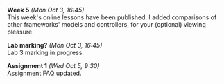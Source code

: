 **Week 5** *(Mon Oct 3, 16:45)*   
This week's online lessons have been published.
I added comparisons of other frameworks' models and controllers, for
your (optional) viewing pleasure.

**Lab marking?** *(Mon Oct 3, 16:45)*  
Lab 3 marking in progress.

**Assignment 1** *(Wed Oct 5, 9:30)*  
Assignment FAQ updated.